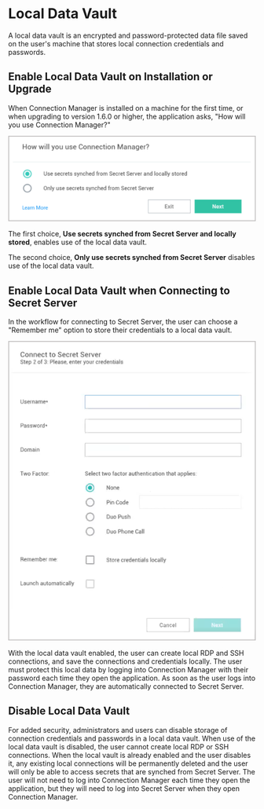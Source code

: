 [title]: # (Local Data Vault)
[tags]: # (configure, local, data vault)
[priority]: # (350)

# Local Data Vault

A local data vault is an encrypted and password-protected data file saved on the user's machine that stores local connection credentials and passwords.

## Enable Local Data Vault on Installation or Upgrade 
When Connection Manager is installed on a machine for the first time, or when upgrading to version 1.6.0 or higher, the application asks, "How will you use Connection Manager?"

   ![local-data-vault](images/how-will-you-use-cm.png "How will you use Connection Manager?")

The first choice, **Use secrets synched from Secret Server and locally stored**, enables use of the local data vault.

The second choice, **Only use secrets synched from Secret Server** disables use of the local data vault.

## Enable Local Data Vault when Connecting to Secret Server

In the workflow for connecting to Secret Server, the user can choose a "Remember me" option to store their credentials to a local data vault. 

   ![local-data-vault](images/remember-me.png "How will you use Connection Manager?")

With the local data vault enabled, the user can create local RDP and SSH connections, and save the connections and credentials locally. The user must protect this local data by logging into Connection Manager with their password each time they open the application. As soon as the user logs into Connection Manager, they are automatically connected to Secret Server.

## Disable Local Data Vault

For added security, administrators and users can disable storage of connection credentials and passwords in a local data vault. When use of the local data vault is disabled, the user cannot create local RDP or SSH connections. When the local vault is already enabled and the user disables it, any existing local connections will be permanently deleted and the user will only be able to access secrets that are synched from Secret Server. The user will not need to log into Connection Manager each time they open the application, but they will need to log into Secret Server when they open Connection Manager.
